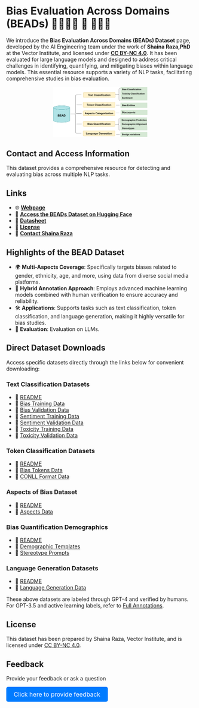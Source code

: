 # Bias Evaluation Across Domains (BEADs) 💠🔷🔹🔹 🔹 🔹🔷💠


We introduce the **Bias Evaluation Across Domains (BEADs) Dataset** page, developed by the AI Engineering team under the work of **Shaina Raza,PhD** at the Vector Institute, and licensed under **[CC BY-NC 4.0](https://creativecommons.org/licenses/by-nc/4.0/)**. It has been evaluated for large language models and designed to address critical challenges in identifying, quantifying, and mitigating biases within language models. This essential resource supports a variety of NLP tasks, facilitating comprehensive studies in bias evaluation.

<div style="text-align: center;">
    <img src="fig1.png" alt="BEAD Dataset Overview" style="width: 50%; height: auto;">
</div>


## Contact and Access Information
This dataset provides a comprehensive resource for detecting and evaluating bias across multiple NLP tasks.

## Links
- 🌐 [**Webpage**](https://shainarazavi.github.io/BEAD/)
- 📂 [**Access the BEADs Dataset on Hugging Face**](https://huggingface.co/datasets/shainar/BEAD)
- 📜 [**Datasheet**](datasheet.pdf)
- 📝 [**License**](lisence.md)
- 📧 [**Contact Shaina Raza**](mailto:shaina.raza@utoronto.ca)

## Highlights of the BEAD Dataset

- 🌍 **Multi-Aspects Coverage**: Specifically targets biases related to gender, ethnicity, age, and more, using data from diverse social media platforms.
- 🤖 **Hybrid Annotation Approach**: Employs advanced machine learning models combined with human verification to ensure accuracy and reliability.
- 🛠️ **Applications**: Supports tasks such as text classification, token classification, and language generation, making it highly versatile for bias studies.
- 🧪 **Evaluation**: Evaluation on LLMs.

## Direct Dataset Downloads

Access specific datasets directly through the links below for convenient downloading:

### Text Classification Datasets
- 📄 [README](https://huggingface.co/datasets/shainar/BEAD/blob/main/1-Text-Classification/README.MD)
- 📄 [Bias Training Data](https://huggingface.co/datasets/shainar/BEAD/blob/main/1-Text-Classification/bias-train.csv)
- 📄 [Bias Validation Data](https://huggingface.co/datasets/shainar/BEAD/blob/main/1-Text-Classification/bias-valid.csv)
- 📄 [Sentiment Training Data](https://huggingface.co/datasets/shainar/BEAD/blob/main/1-Text-Classification/sentiment-train.csv)
- 📄 [Sentiment Validation Data](https://huggingface.co/datasets/shainar/BEAD/blob/main/1-Text-Classification/sentiment-valid.csv)
- 📄 [Toxicity Training Data](https://huggingface.co/datasets/shainar/BEAD/blob/main/1-Text-Classification/toxic-train.csv)
- 📄 [Toxicity Validation Data](https://huggingface.co/datasets/shainar/BEAD/blob/main/1-Text-Classification/toxic-valid.csv)

### Token Classification Datasets
- 📄 [README](https://huggingface.co/datasets/shainar/BEAD/blob/main/2-Token-Classification/README.MD)
- 📄 [Bias Tokens Data](https://huggingface.co/datasets/shainar/BEAD/blob/main/2-Token-Classification/Bias_tokens.csv)
- 📄 [CONLL Format Data](https://huggingface.co/datasets/shainar/BEAD/viewer/2-Token_Classification/conll_bias)

### Aspects of Bias Dataset
- 📄 [README](https://huggingface.co/datasets/shainar/BEAD/blob/main/3-Aspects/README.MD)
- 📄 [Aspects Data](https://huggingface.co/datasets/shainar/BEAD/blob/main/3-Aspects/aspects.csv)

### Bias Quantification Demographics
- 📄 [README](https://huggingface.co/datasets/shainar/BEAD/blob/main/4-Bias-Quantification-Demographics/README.MD)
- 📄 [Demographic Templates](https://huggingface.co/datasets/shainar/BEAD/blob/main/4-Bias-Quantification-Demographics/demographic-template.csv)
- 📄 [Stereotype Prompts](https://huggingface.co/datasets/shainar/BEAD/blob/main/4-Bias-Quantification-Demographics/stereotype_prompts.csv)

### Language Generation Datasets
- 📄 [README](https://huggingface.co/datasets/shainar/BEAD/blob/main/5-Language-Generation/README.MD)
- 📄 [Language Generation Data](https://huggingface.co/datasets/shainar/BEAD/blob/main/5-Language-Generation/bias-debias.csv)

These above datasets are labeled through GPT-4 and verified by humans.<br>
For GPT-3.5 and active learning labels, refer to [Full Annotations](https://huggingface.co/datasets/shainar/BEAD/viewer/Full_Annotations).

## License

This dataset has been prepared by Shaina Raza, Vector Institute, and is licensed under [CC BY-NC 4.0](https://creativecommons.org/licenses/by-nc/4.0/).

## Feedback

Provide your feedback or ask a question

<a href="https://docs.google.com/forms/d/e/1FAIpQLSeisC9qRd_92SE5kFSvIwF2JvYzuIjbTaCLmvAIhMDbjUqwgg/viewform?embedded=true" style="display: inline-block; padding: 10px 20px; font-size: 16px; color: white; background-color: #007BFF; text-align: center; text-decoration: none; border-radius: 5px;">
    Click here to provide feedback
</a>
